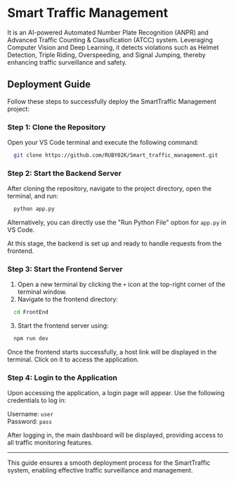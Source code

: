 # Smart Traffic Management

It is an AI-powered Automated Number Plate Recognition (ANPR) and Advanced Traffic Counting & Classification (ATCC) system. Leveraging Computer Vision and Deep Learning, it detects violations such as Helmet Detection, Triple Riding, Overspeeding, and Signal Jumping, thereby enhancing traffic surveillance and safety.

## Deployment Guide

Follow these steps to successfully deploy the SmartTraffic Management project:

### Step 1: Clone the Repository

Open your VS Code terminal and execute the following command:

```bash
  git clone https://github.com/RUBY02K/Smart_traffic_management.git
```

### Step 2: Start the Backend Server

After cloning the repository, navigate to the project directory, open the terminal, and run:

```bash
  python app.py
```

Alternatively, you can directly use the "Run Python File" option for `app.py` in VS Code.

At this stage, the backend is set up and ready to handle requests from the frontend.

### Step 3: Start the Frontend Server

1. Open a new terminal by clicking the `+` icon at the top-right corner of the terminal window.
2. Navigate to the frontend directory:

```bash
  cd FrontEnd
```

3. Start the frontend server using:

```bash
  npm run dev
```

Once the frontend starts successfully, a host link will be displayed in the terminal. Click on it to access the application.

### Step 4: Login to the Application

Upon accessing the application, a login page will appear. Use the following credentials to log in:

Username: `user`  
Password: `pass`

After logging in, the main dashboard will be displayed, providing access to all traffic monitoring features.

---

This guide ensures a smooth deployment process for the SmartTraffic system, enabling effective traffic surveillance and management.

